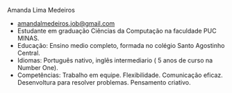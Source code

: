 Amanda Lima Medeiros
 - amandalmedeiros.job@gmail.com
- Estudante em graduação Ciências da Computação na faculdade PUC MINAS.
 - Educação:
Ensino medio completo, formada no colégio Santo Agostinho Central.
- Idiomas:
Português nativo, inglês intermediario ( 5 anos de curso na Number One).
- Competências:
Trabalho em equipe.
Flexibilidade.
Comunicação eficaz.
Desenvoltura para resolver problemas.
Pensamento criativo.

